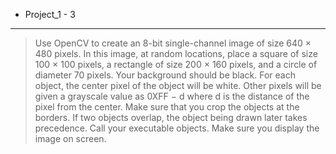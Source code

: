 * Project_1 - 3
---------------
> Use OpenCV to create an 8-bit single-channel image of size 640 × 480 pixels. In this image, at random locations, place a square of size 100 × 100 pixels, a rectangle of size 200 × 160 pixels, and a circle of diameter 70 pixels. Your background should be black. For each object, the center pixel of the object will be white. Other pixels will be given a grayscale value as 0XFF − d where d is the distance of the pixel from the center. Make sure that you crop the objects at the borders.
If two objects overlap, the object being drawn later takes precedence. Call your executable objects. Make sure you
display the image on screen.
